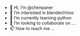 - 👋 Hi, I’m @chenpaner
- 👀 I’m interested in blender/rhino
- 🌱 I’m currently learning python
- 💞️ I’m looking to collaborate on ...
- 📫 How to reach me ...

<!---
chenpaner/chenpaner is a ✨ special ✨ repository because its `README.md` (this file) appears on your GitHub profile.
You can click the Preview link to take a look at your changes.
--->

